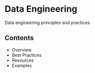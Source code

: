 # Data Engineering

Data engineering principles and practices

## Contents
- Overview
- Best Practices
- Resources
- Examples
